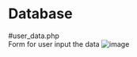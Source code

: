 # Database
#user_data.php<br>
Form for user input the data
![image](https://user-images.githubusercontent.com/100059828/188374150-b4ce1288-2011-4bd1-b3a6-b6b66d5912ca.png)
